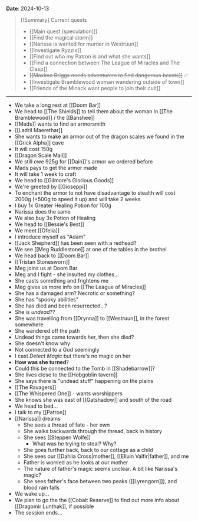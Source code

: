 **Date**: 2024-10-13

> [!Summary] Current quests
> - [[Main quest (speculation)]]
> - [[Find the magical storm]]
> - [[Narissa is wanted for murder in Westruun]]
> - [[Investigate Ryzzix]]
> - [[Find out who my Patron is and what she wants]]
> - [[Find a connection between The League of Miracles and The Clasp]]
> - ~~[[Maximo Briggs needs adventurers to find dangerous beasts]]~~ ✅
> - [[Investigate Bramblewood woman wandering outside of town]]
> - [[Friends of the Minack want people to join their cult]]

---
- We take a long rest at [[Doom Bar]]
- We head to [[The Shields]] to tell them about the woman in [[The Bramblewood]] / the [[Banshee]]
- [[Mads]] wants to find an armorsmith
- [[Ladril Maerethar]]
- She wants to make an armor out of the dragon scales we found in the [[Grick Alpha]] cave
- It will cost 150g
- [[Dragon Scale Mail]]
- We still owe 925g for [[Dain]]'s armor we ordered before
- Mads pays to get the armor made
- It will take 1 week to craft
- We head to [[Gilmore's Glorious Goods]]
- We're greeted by [[Gioseppi]]
- To enchant the armor to not have disadvantage to stealth will cost 2000g (+500g to speed it up) and will take 2 weeks
- I buy 1x Greater Healing Potion for 100g
- Narissa does the same
- We also buy 3x Potion of Healing
- We head to [[Bessie's Best]]
- We meet [[Ofelia]]
- I introduce myself as "Adam"
- [[Jack Shepherd]] has been seen with a redhead?
- We see [[Meg Ruddlestone]] at one of the tables in the brothel
- We head back to [[Doom Bar]]
- [[Tristan Stonesworn]]
- Meg joins us at Doom Bar
- Meg and I fight - she insulted my clothes...
- She casts something and frightens me
- Meg gives us more info on [[The League of Miracles]]
- She has a damaged arm? Necrotic or something?
- She has "spooky abilities"
- She has died and been resurrected...?
- She is *undead*??
- She was travelling from [[Drynna]] to [[Westruun]], in the forest somewhere
- She wandered off the path
- Undead things came towards her, then she died?
- She doesn't know why
- Not connected to a God seemingly
- I cast *Detect Magic* but there's no magic on her
- **How was she turned**?
- Could this be connected to the Tomb in [[Shadebarrow]]?
- She lives close to the [[Hobgoblin tavern]]
- She says there is "undead stuff" happening on the plains
- [[The Ravagers]]
- [[The Whispered One]] - wants worshippers
- She knows she was east of [[Gatshadow]] and south of the road
- We head to bed...
- I talk to my [[Patron]]
- [[Narissa]] dreams
	- She sees a thread of fate - her own
	- She walks backwards through the thread, back in history
	- She sees [[Steppen Wolfe]]
		- What was he trying to steal? Why?
	- She goes further back, back to our cottage as a child
	- She sees our [[Dahlia Cross|mother]], [[Elluin Valfir|father]], and me
	- Father is worried as he looks at our mother
	- The nature of father's magic seems unclear. A bit like Narissa's magic?
	- She sees father's face between two peaks ([[Lyrengorn]]), and blood rain falls
- We wake up...
- We plan to go the the [[Cobalt Reserve]] to find out more info about [[Dragomir Lunthak]], if possible
- The session ends...